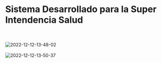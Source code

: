 # Sistema Desarrollado para la Super Intendencia Salud
<br><br>
![2022-12-12-13-48-02](https://user-images.githubusercontent.com/61950433/207104418-6a2efaf6-692d-4c1c-b2ed-3657c9e70a10.gif)
<br><br>
![2022-12-12-13-50-37](https://user-images.githubusercontent.com/61950433/207105237-847cec68-b57b-497f-9bb4-bc9f7c7fdda7.gif)

